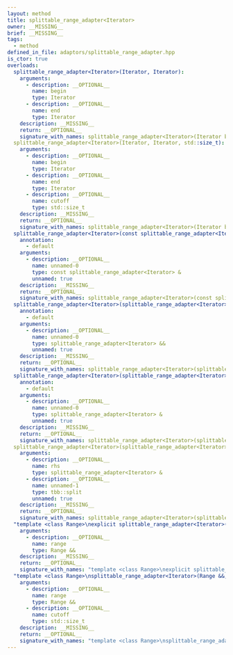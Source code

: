 ```yaml
---
layout: method
title: splittable_range_adapter<Iterator>
owner: __MISSING__
brief: __MISSING__
tags:
  - method
defined_in_file: adaptors/splittable_range_adapter.hpp
is_ctor: true
overloads:
  splittable_range_adapter<Iterator>(Iterator, Iterator):
    arguments:
      - description: __OPTIONAL__
        name: begin
        type: Iterator
      - description: __OPTIONAL__
        name: end
        type: Iterator
    description: __MISSING__
    return: __OPTIONAL__
    signature_with_names: splittable_range_adapter<Iterator>(Iterator begin, Iterator end)
  splittable_range_adapter<Iterator>(Iterator, Iterator, std::size_t):
    arguments:
      - description: __OPTIONAL__
        name: begin
        type: Iterator
      - description: __OPTIONAL__
        name: end
        type: Iterator
      - description: __OPTIONAL__
        name: cutoff
        type: std::size_t
    description: __MISSING__
    return: __OPTIONAL__
    signature_with_names: splittable_range_adapter<Iterator>(Iterator begin, Iterator end, std::size_t cutoff)
  splittable_range_adapter<Iterator>(const splittable_range_adapter<Iterator> &):
    annotation:
      - default
    arguments:
      - description: __OPTIONAL__
        name: unnamed-0
        type: const splittable_range_adapter<Iterator> &
        unnamed: true
    description: __MISSING__
    return: __OPTIONAL__
    signature_with_names: splittable_range_adapter<Iterator>(const splittable_range_adapter<Iterator> &)
  splittable_range_adapter<Iterator>(splittable_range_adapter<Iterator> &&):
    annotation:
      - default
    arguments:
      - description: __OPTIONAL__
        name: unnamed-0
        type: splittable_range_adapter<Iterator> &&
        unnamed: true
    description: __MISSING__
    return: __OPTIONAL__
    signature_with_names: splittable_range_adapter<Iterator>(splittable_range_adapter<Iterator> &&)
  splittable_range_adapter<Iterator>(splittable_range_adapter<Iterator> &):
    annotation:
      - default
    arguments:
      - description: __OPTIONAL__
        name: unnamed-0
        type: splittable_range_adapter<Iterator> &
        unnamed: true
    description: __MISSING__
    return: __OPTIONAL__
    signature_with_names: splittable_range_adapter<Iterator>(splittable_range_adapter<Iterator> &)
  splittable_range_adapter<Iterator>(splittable_range_adapter<Iterator> &, tbb::split):
    arguments:
      - description: __OPTIONAL__
        name: rhs
        type: splittable_range_adapter<Iterator> &
      - description: __OPTIONAL__
        name: unnamed-1
        type: tbb::split
        unnamed: true
    description: __MISSING__
    return: __OPTIONAL__
    signature_with_names: splittable_range_adapter<Iterator>(splittable_range_adapter<Iterator> & rhs, tbb::split)
  "template <class Range>\nexplicit splittable_range_adapter<Iterator>(Range &&)":
    arguments:
      - description: __OPTIONAL__
        name: range
        type: Range &&
    description: __MISSING__
    return: __OPTIONAL__
    signature_with_names: "template <class Range>\nexplicit splittable_range_adapter<Iterator>(Range && range)"
  "template <class Range>\nsplittable_range_adapter<Iterator>(Range &&, std::size_t)":
    arguments:
      - description: __OPTIONAL__
        name: range
        type: Range &&
      - description: __OPTIONAL__
        name: cutoff
        type: std::size_t
    description: __MISSING__
    return: __OPTIONAL__
    signature_with_names: "template <class Range>\nsplittable_range_adapter<Iterator>(Range && range, std::size_t cutoff)"
---
```

